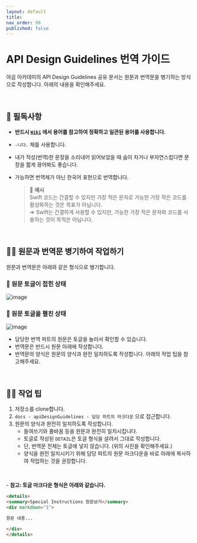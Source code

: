 ```yaml
---
layout: default
title: 
nav_order: 99
published: false
---
```



# API Design Guidelines 번역 가이드

야곰 아카데미의 API Design Guidelines 공유 문서는 원문과 번역문을 병기하는 방식으로 작성합니다. 아래의 내용을 확인해주세요.

<br>

## 📮 필독사항

- **반드시 [`Wiki`](https://github.com/yagom-academy/yagom-academy.github.io/wiki) 에서 용어를 참고하여 정확하고 일관된 용어를 사용합니다.**
- `-니다.` 체를 사용합니다.
- 내가 작성(번역)한 문장을 소리내어 읽어보았을 때 숨이 차거나 부자연스럽다면 문장을 짧게 끊어봐도 좋습니다.
- 가능하면 번역체가 아닌 한국어 표현으로 번역합니다.
    
    > 🔎 **예시**   
    Swift 코드는 간결할 수 있지만 가장 적은 문자로 가능한 가장 작은 코드를 활성화하는 것은 목표가 아닙니다.    
    ⇒ Swift는 간결하게 사용할 수 있지만, 가능한 가장 적은 문자와 코드를 사용하는 것이 목적은 아닙니다.
    > 

<br>

## ✍🏻 원문과 번역문 병기하여 작업하기

원문과 번역문은 아래와 같은 형식으로 병기합니다.

### 🔎 원문 토글이 접힌 상태

<img alt="image" src="https://user-images.githubusercontent.com/73867548/156684883-25ece5ea-0cdb-4cd3-95c4-a4004dc037cc.png">


### 🔎 원문 토글을 펼친 상태

<img alt="image" src="https://user-images.githubusercontent.com/73867548/156684899-eecd9e5e-993d-4506-91a1-3732cca55f4d.png">

- 담당한 번역 파트의 원문은 토글을 눌러서 확인할 수 있습니다.
- 번역문은 반드시 원문 아래에 작성합니다.
- 번역문의 양식은 원문의 양식과 완전 일치하도록 작성합니다. 아래의 작업 팁을 참고해주세요.

<br>

## ✍🏻 작업 팁

1. 저장소를 clone합니다.
2. `docs - apiDesignGuidelines - 담당 파트의 마크다운` 으로 접근합니다.
3. 원문의 양식과 완전히 일치하도록 작성합니다. 
    - 들여쓰기와 줄바꿈 등을 원문과 완전히 일치시킵니다.
    - 토글로 작성된 `DETAIL`은 토글 형식을 살려서 그대로 작성합니다.
    - 단, 번역문 전체는 토글에 넣지 않습니다. (위의 사진을 확인해주세요.)
    - 양식을 완전 일치시키기 위해 담당 파트의 원문 마크다운을 바로 아래에 복사하여 작업하는 것을 권장합니다.

<br>

- **참고: 토글 마크다운 형식은 아래와 같습니다.**

```markdown
<details>
<summary>Special Instructions 원문보기</summary>
<div markdown="1">

원문 내용...

</div>
</details>
```
